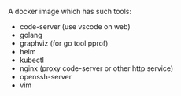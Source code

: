A docker image which has such tools:
- code-server (use vscode on web)
- golang 
- graphviz (for go tool pprof)
- helm
- kubectl
- nginx (proxy code-server or other http service)
- openssh-server 
- vim